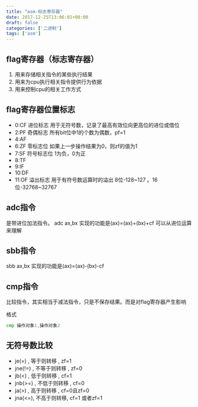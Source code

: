 ```yaml
---
title: "asm-标志寄存器"
date: 2017-12-25T13:06:01+08:00
draft: false
categories: ['二进制']
tags: ['asm']
---
```


## flag寄存器（标志寄存器）

1. 用来存储相关指令的某些执行结果
2. 用来为cpu执行相关指令提供行为依据
3. 用来控制cpu的相关工作方式

## flag寄存器位置标志

- 0:CF 进位标志
    用于无符号数，记录了最高有效位向更高位的进位或借位
- 2:PF 奇偶标志
    所有bit位中1的个数为偶数，pf=1
- 4:AF
- 6:ZF 零标志位
    如果上一步操作结果为0，则zf的值为1
- 7:SF 符号标志位
    1为负，0为正
- 8:TF
- 9:IF
- 10:DF
- 11:OF 溢出标志
    用于有符号数运算时的溢出 8位-128~127 。16位-32768~32767

## adc指令

是带进位加法指令。
adc ax,bx 实现的功能是(ax)=(ax)+(bx)+cf
可以从进位运算来理解

## sbb指令

sbb ax,bx 实现的功能是(ax)=(ax)-(bx)-cf

## cmp指令

比较指令，其实相当于减法指令，只是不保存结果。而是对flag寄存器产生影响

格式
```asm
cmp 操作对象1,操作对象2
```
## 无符号数比较

- je(=) , 等于则转移 , zf=1 
- jne(!=) , 不等于则转移 , zf=0 
- jb(<) , 低于则转移 , cf=1 
- jnb(>=) , 不低于则转移 , cf=0 
- ja(>) , 高于则转移 ,  cf=0且zf=0
- jna(<=), 不高于则转移, cf=1 或者zf=1
